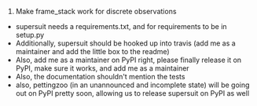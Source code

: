 1. Make frame_stack work for discrete observations


* supersuit needs a requirements.txt, and for requirements to be in setup.py
* Additionally, supersuit should be hooked up into travis (add me as a maintainer and add the little box to the readme)
* Also, add me as a maintainer on PyPI right, please finally release it on PyPI, make sure it works, and add me as a maintainer
* Also, the documentation shouldn't mention the tests
* also, pettingzoo (in an unannounced and incomplete state) will be going out on PyPI pretty soon, allowing us to release supersuit on PyPI as well
